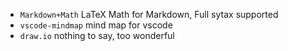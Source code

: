 - `Markdown+Math` LaTeX Math for Markdown, Full sytax supported
- `vscode-mindmap` mind map for vscode
- `draw.io` nothing to say, too wonderful
